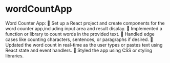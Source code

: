 # wordCountApp
Word Counter App:
 Set up a React project and create components for the word counter app,including input area and result display.
 Implemented a function or library to count words in the provided text.
 Handled edge cases like counting characters, sentences, or paragraphs if desired.
 Updated the word count in real-time as the user types or pastes text using React state and event handlers.
 Styled the app using CSS or styling libraries.
